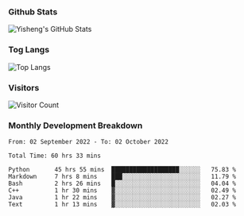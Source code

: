 ### Github Stats
![Yisheng's GitHub Stats](https://github-readme-stats.vercel.app/api?username=gongyisheng&count_private=true&show_icons=true&env=PAT_1)
### Tog Langs
![Top Langs](https://github-readme-stats.vercel.app/api/top-langs/?username=gongyisheng&layout=compact&env=PAT_1)
### Visitors
![Visitor Count](https://profile-counter.glitch.me/gongyisheng/count.svg)
### Monthly Development Breakdown
<!--START_SECTION:waka-->

```text
From: 02 September 2022 - To: 02 October 2022

Total Time: 60 hrs 33 mins

Python       45 hrs 55 mins  ███████████████████░░░░░░   75.83 %
Markdown     7 hrs 8 mins    ███░░░░░░░░░░░░░░░░░░░░░░   11.79 %
Bash         2 hrs 26 mins   █░░░░░░░░░░░░░░░░░░░░░░░░   04.04 %
C++          1 hr 30 mins    ▓░░░░░░░░░░░░░░░░░░░░░░░░   02.49 %
Java         1 hr 22 mins    ▓░░░░░░░░░░░░░░░░░░░░░░░░   02.27 %
Text         1 hr 13 mins    ▓░░░░░░░░░░░░░░░░░░░░░░░░   02.03 %
```

<!--END_SECTION:waka-->
